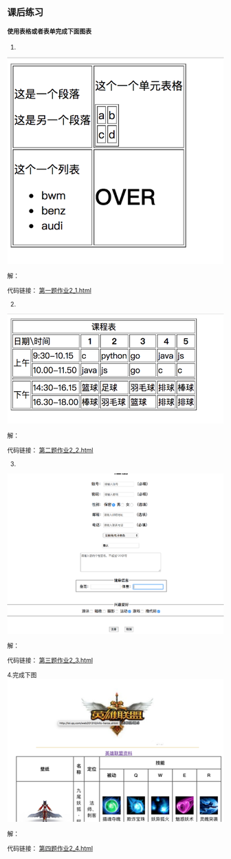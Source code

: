 ## 课后练习

#### 使用表格或者表单完成下面图表

1.
<img src="./html表单表格作业图片/3.png">

解：

代码链接：
<a href="2_1.html">第一题作业2_1.html</a>


2.
<img src="./html表单表格作业图片/4.png">

解：

代码链接：
<a href="2_2.html">第二题作业2_2.html</a>

3.
<img src="./html表单表格作业图片/5.png">

解：

代码链接：
<a href="2_3.html">第三题作业2_3.html</a>

4.完成下图
<img src="./html表单表格作业图片/6.png">

解：

代码链接：
<a href="2_4.html">第四题作业2_4.html</a>

